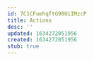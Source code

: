 ```yaml
---
id: 7C1CFuehqftG98UiIMzcP
title: Actions
desc: ''
updated: 1634272051956
created: 1634272051956
stub: true
---
```


